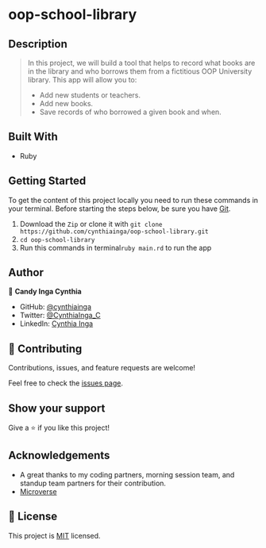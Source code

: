 # oop-school-library

## Description

> In this project, we will build a tool that helps to record what books are in the library and who borrows them from a fictitious OOP University library. This app will allow you to:
> - Add new students or teachers.
> - Add new books.
> - Save records of who borrowed a given book and when.

## Built With

- Ruby

## Getting Started

To get the content of this project locally you need to run these commands in your terminal.
Before starting the steps below, be sure you have [Git](https://www.linode.com/docs/guides/how-to-install-git-on-linux-mac-and-windows/).
1. Download the `Zip` or clone it with `git clone https://github.com/cynthiainga/oop-school-library.git`
2. `cd oop-school-library`
3. Run this commands in terminal`ruby main.rd` to run the app


## Author

👤 **Candy Inga Cynthia**

- GitHub: [@cynthiainga](https://github.com/cynthiainga)
- Twitter: [@CynthiaInga_C](https://twitter.com/CynthiaInga_C)
- LinkedIn: [Cynthia Inga](https://www.linkedin.com/in/cynthia-inga/)

## 🤝 Contributing

Contributions, issues, and feature requests are welcome!

Feel free to check the [issues page](https://github.com/cynthiainga/oop-school-library/issues).

## Show your support

Give a ⭐️ if you like this project!

## Acknowledgements

- A great thanks to my coding partners, morning session team, and standup team partners for their contribution.
- [Microverse](https://www.microverse.org/)

## 📝 License

This project is [MIT](./MIT.md) licensed.